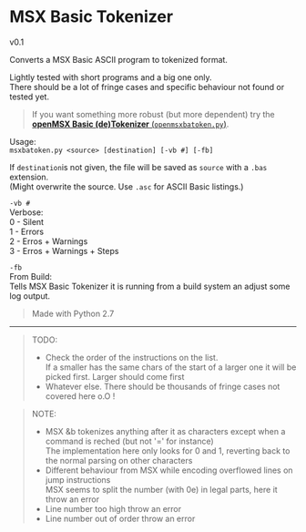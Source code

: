 # MSX Basic Tokenizer  
v0.1  

Converts a MSX Basic ASCII program to tokenized format.  

Lightly tested with short programs and a big one only.  
There should be a lot of fringe cases and specific behaviour not found or tested yet.  

> If you want something more robust (but more dependent) try the [**openMSX Basic (de)Tokenizer** (`openmsxbatoken.py`)](https://github.com/farique1/MSX-Basic-Tokenizer/blob/master/openmsxbatoken.md).  

Usage:  
`msxbatoken.py <source> [destination] [-vb #] [-fb]`  

If `destination`is not given, the file will be saved as `source` with a `.bas` extension.  
(Might overwrite the source. Use `.asc` for ASCII Basic listings.)  

`-vb #`  
Verbose:  
0 - Silent  
1 - Errors  
2 - Erros + Warnings  
3 - Erros + Warnings + Steps  

`-fb`  
From Build:  
Tells MSX Basic Tokenizer it is running from a build system an adjust some log output.  


> Made with Python 2.7

-------------------------------------  

> TODO:  
> - Check the order of the instructions on the list.  
If a smaller has the same chars of the start of a larger one it will be picked first. Larger should come first  
> - Whatever else. There should be thousands of fringe cases not covered here o.O !  

> NOTE:  
> - MSX &b tokenizes anything after it as characters except when a command is reched (but not '=' for instance)  
The implementation here only looks for 0 and 1, reverting back to the normal parsing on other characters  
> - Different behaviour from MSX while encoding overflowed lines on jump instructions  
MSX seems to split the number (with 0e) in legal parts, here it throw an error  
> - Line number too high throw an error  
> - Line number out of order throw an error  
